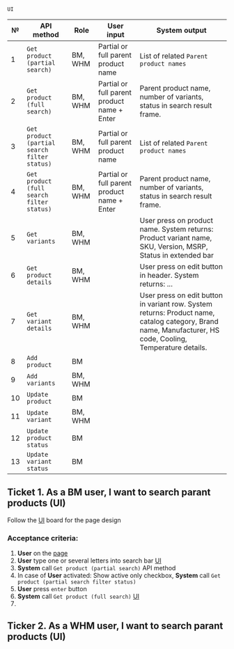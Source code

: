 ```
UI
```


№ | API method | Role | User input | System output
------------ | ------------- | ------------- | ------------- | -------------
1 |	`Get product (partial search)` | BM, WHM |	Partial or full parent product name | List of related `Parent product names`
2 |	`Get product (full search)` |	BM, WHM |	Partial or full parent product name + Enter | Parent product name, number of variants, status in search result frame.
3 |	`Get product (partial search filter status)` | BM, WHM |	Partial or full parent product name | List of related `Parent product names`
4 |	`Get product (full search filter status)` |	BM, WHM |	Partial or full parent product name + Enter | Parent product name, number of variants, status in search result frame.
5 |	`Get variants` |	BM, WHM | |	User press on product name. System returns: Product variant name, SKU, Version, MSRP, Status in extended bar
6 |	`Get product details` |	BM, WHM | |	User press on edit button in header. System returns: ...
7 |	`Get variant details` |	BM, WHM | |	User press on edit button in variant row. System returns: Product name, catalog category, Brand name, Manufacturer, HS code, Cooling, Temperature details.
8 |	`Add product` |	BM |	|
9 |	`Add variants` |	BM, WHM |	|
10 | `Update product` |	BM |	|
11 | `Update variant` |	BM, WHM |	|
12 | `Update product status` |	BM |	|
13 | `Update variant status` |	BM |	|


## Ticket 1. As a BM user, I want to search parant products (UI)
Follow the [UI](https://www.figma.com/file/8esK6SC43J6ioZCIuj2hJr/Catalog-Management?node-id=389%3A11333) board for the page design
### Acceptance criteria:
1. **User** on the [page](https://www.figma.com/file/8esK6SC43J6ioZCIuj2hJr/Catalog-Management?node-id=389%3A11333)
2. **User** type one or several letters into search bar [UI](https://user-images.githubusercontent.com/73137432/135811153-9693454b-27b5-422a-8b17-1ca08e0ebc87.png) 
3. **System** call `Get product (partial search)` API method
4. In case of **User** activated: Show active only checkbox, **System** call `Get product (partial search filter status)`
5. **User** press `enter` button
6. **System** call `Get product (full search)` [UI](https://www.figma.com/file/8esK6SC43J6ioZCIuj2hJr/Catalog-Management?node-id=389%3A10768)
7. 




## Ticker 2. As a WHM user, I want to search parant products (UI)
